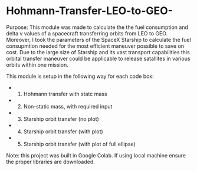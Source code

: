 # Hohmann-Transfer-LEO-to-GEO-

Purpose: This module was made to calculate the the fuel consumption and delta v values of a spacecraft transferring orbits from LEO to GEO. Moreover, I took the parameters of the SpaceX Starship to calculate the fuel consupmtion needed for the most efficient maneuver possible to save on cost. Due to the large size of Starship and its vast transport capabilities this orbital transfer maneuver could be applicable to release satallites in various orbits within one mission.

This module is setup in the following way for each code box:
- 1. Hohmann transfer with statc mass
- 2. Non-static mass, with required input
- 3. Starship orbit transfer (no plot)
- 4. Starship orbit transfer (with plot)
- 5.  Starship orbit transfer (with plot of full ellipse)

Note: this project was built in Google Colab. If using local machine ensure the proper libraries are downloaded.
